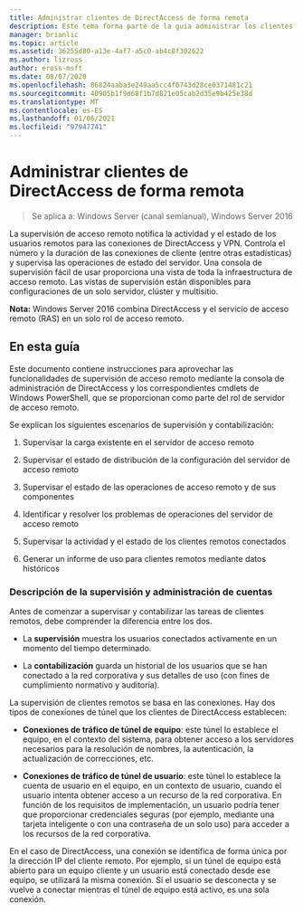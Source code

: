 ```yaml
---
title: Administrar clientes de DirectAccess de forma remota
description: Este tema forma parte de la guía administrar los clientes de DirectAccess de forma remota en Windows Server 2016.
manager: brianlic
ms.topic: article
ms.assetid: 36255d80-a13e-4af7-a5c0-ab4c8f302622
ms.author: lizross
author: eross-msft
ms.date: 08/07/2020
ms.openlocfilehash: 86824aaba3e249aa5cc4f0743d28ce0371481c21
ms.sourcegitcommit: 40905b1f9d68f1b7d821e05cab2d35e9b425e38d
ms.translationtype: MT
ms.contentlocale: es-ES
ms.lasthandoff: 01/06/2021
ms.locfileid: "97947741"
---
```

# <a name="manage-directaccess-clients-remotely"></a>Administrar clientes de DirectAccess de forma remota

>Se aplica a: Windows Server (canal semianual), Windows Server 2016

La supervisión de acceso remoto notifica la actividad y el estado de los usuarios remotos para las conexiones de DirectAccess y VPN. Controla el número y la duración de las conexiones de cliente (entre otras estadísticas) y supervisa las operaciones de estado del servidor. Una consola de supervisión fácil de usar proporciona una vista de toda la infraestructura de acceso remoto. Las vistas de supervisión están disponibles para configuraciones de un solo servidor, clúster y multisitio.

**Nota:** Windows Server 2016 combina DirectAccess y el servicio de acceso remoto (RAS) en un solo rol de acceso remoto.

## <a name="in-this-guide"></a>En esta guía
Este documento contiene instrucciones para aprovechar las funcionalidades de supervisión de acceso remoto mediante la consola de administración de DirectAccess y los correspondientes cmdlets de Windows PowerShell, que se proporcionan como parte del rol de servidor de acceso remoto.

Se explican los siguientes escenarios de supervisión y contabilización:

1.  Supervisar la carga existente en el servidor de acceso remoto

2.  Supervisar el estado de distribución de la configuración del servidor de acceso remoto

3.  Supervisar el estado de las operaciones de acceso remoto y de sus componentes

4.  Identificar y resolver los problemas de operaciones del servidor de acceso remoto

5.  Supervisar la actividad y el estado de los clientes remotos conectados

6.  Generar un informe de uso para clientes remotos mediante datos históricos

### <a name="understand-monitoring-and-accounting"></a>Descripción de la supervisión y administración de cuentas
Antes de comenzar a supervisar y contabilizar las tareas de clientes remotos, debe comprender la diferencia entre los dos.

-   La **supervisión** muestra los usuarios conectados activamente en un momento del tiempo determinado.

-   La **contabilización** guarda un historial de los usuarios que se han conectado a la red corporativa y sus detalles de uso (con fines de cumplimiento normativo y auditoría).

La supervisión de clientes remotos se basa en las conexiones. Hay dos tipos de conexiones de túnel que los clientes de DirectAccess establecen:

-   **Conexiones de tráfico de túnel de equipo**: este túnel lo establece el equipo, en el contexto del sistema, para obtener acceso a los servidores necesarios para la resolución de nombres, la autenticación, la actualización de correcciones, etc.

-   **Conexiones de tráfico de túnel de usuario**: este túnel lo establece la cuenta de usuario en el equipo, en un contexto de usuario, cuando el usuario intenta obtener acceso a un recurso de la red corporativa. En función de los requisitos de implementación, un usuario podría tener que proporcionar credenciales seguras (por ejemplo, mediante una tarjeta inteligente o con una contraseña de un solo uso) para acceder a los recursos de la red corporativa.

En el caso de DirectAccess, una conexión se identifica de forma única por la dirección IP del cliente remoto. Por ejemplo, si un túnel de equipo está abierto para un equipo cliente y un usuario está conectado desde ese equipo, se utilizará la misma conexión. Si el usuario se desconecta y se vuelve a conectar mientras el túnel de equipo está activo, es una sola conexión.



